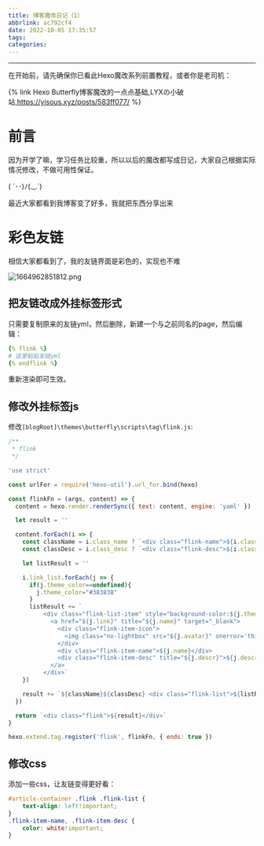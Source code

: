 ```yaml
---
title: 博客魔改日记（1）
abbrlink: ac792cf4
date: 2022-10-05 17:35:57
tags:
categories:
---
```


---
在开始前，请先确保你已看此Hexo魔改系列前置教程，或者你是老司机：

{% link Hexo Butterfly博客魔改的一点点基础,LYXの小破站,https://yisous.xyz/posts/583ff077/ %}

# 前言

因为开学了嘛，学习任务比较重，所以以后的魔改都写成日记，大家自己根据实际情况修改，不做可用性保证。

( ´･･)ﾉ(._.`)

最近大家都看到我博客变了好多，我就把东西分享出来

# 彩色友链

相信大家都看到了，我的友链界面是彩色的，实现也不难

![1664962851812.png](https://bu.dusays.com/2022/10/05/633d5123aa3a2.png)

## 把友链改成外挂标签形式

只需要复制原来的友链yml，然后删除，新建一个与之前同名的page，然后编辑：
```yaml
{% flink %}
# 这里粘贴友链yml
{% endflink %}
```

重新渲染即可生效。

## 修改外挂标签js

修改`[blogRoot]\themes\butterfly\scripts\tag\flink.js`:

```js
/**
 * flink
 */

'use strict'

const urlFor = require('hexo-util').url_for.bind(hexo)

const flinkFn = (args, content) => {
  content = hexo.render.renderSync({ text: content, engine: 'yaml' })

  let result = ''

  content.forEach(i => {
    const className = i.class_name ? `<div class="flink-name">${i.class_name}</div>` : ''
    const classDesc = i.class_desc ? `<div class="flink-desc">${i.class_desc}</div>` : ''

    let listResult = ''

    i.link_list.forEach(j => {
      if(j.theme_color==undefined){
        j.theme_color="#383838"
      }
      listResult += `
          <div class="flink-list-item" style="background-color:${j.theme_color}">
            <a href="${j.link}" title="${j.name}" target="_blank">
              <div class="flink-item-icon">
                <img class="no-lightbox" src="${j.avatar}" onerror='this.onerror=null;this.src="${urlFor(hexo.theme.config.error_img.flink)}"' alt="${j.name}" />
              </div>
              <div class="flink-item-name">${j.name}</div> 
              <div class="flink-item-desc" title="${j.descr}">${j.descr}</div>
            </a>
          </div>`
    })

    result += `${className}${classDesc} <div class="flink-list">${listResult}</div>`
  })

  return `<div class="flink">${result}</div>`
}

hexo.extend.tag.register('flink', flinkFn, { ends: true })

```

## 修改css

添加一些css，让友链变得更好看：

```css
#article-container .flink .flink-list {
    text-align: left!important;
}
.flink-item-name, .flink-item-desc {
    color: white!important;
}
```